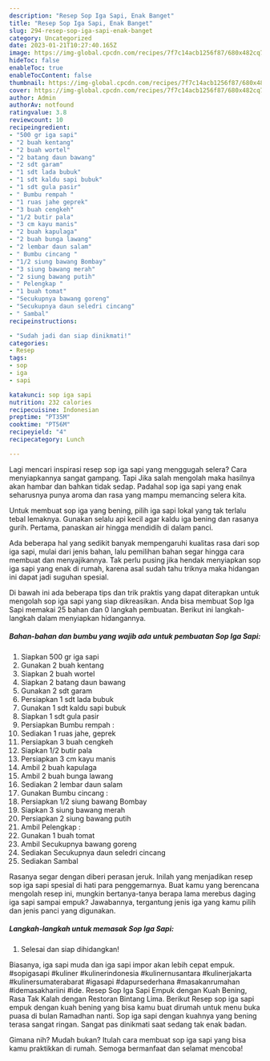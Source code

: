 ```yaml
---
description: "Resep Sop Iga Sapi, Enak Banget"
title: "Resep Sop Iga Sapi, Enak Banget"
slug: 294-resep-sop-iga-sapi-enak-banget
category: Uncategorized
date: 2023-01-21T10:27:40.165Z
image: https://img-global.cpcdn.com/recipes/7f7c14acb1256f87/680x482cq70/sop-iga-sapi-foto-resep-utama.jpg
hideToc: false
enableToc: true
enableTocContent: false
thumbnail: https://img-global.cpcdn.com/recipes/7f7c14acb1256f87/680x482cq70/sop-iga-sapi-foto-resep-utama.jpg
cover: https://img-global.cpcdn.com/recipes/7f7c14acb1256f87/680x482cq70/sop-iga-sapi-foto-resep-utama.jpg
author: Admin
authorAv: notfound
ratingvalue: 3.8
reviewcount: 10
recipeingredient:
- "500 gr iga sapi"
- "2 buah kentang"
- "2 buah wortel"
- "2 batang daun bawang"
- "2 sdt garam"
- "1 sdt lada bubuk"
- "1 sdt kaldu sapi bubuk"
- "1 sdt gula pasir"
- " Bumbu rempah "
- "1 ruas jahe geprek"
- "3 buah cengkeh"
- "1/2 butir pala"
- "3 cm kayu manis"
- "2 buah kapulaga"
- "2 buah bunga lawang"
- "2 lembar daun salam"
- " Bumbu cincang "
- "1/2 siung bawang Bombay"
- "3 siung bawang merah"
- "2 siung bawang putih"
- " Pelengkap "
- "1 buah tomat"
- "Secukupnya bawang goreng"
- "Secukupnya daun seledri cincang"
- " Sambal"
recipeinstructions:

- "Sudah jadi dan siap dinikmati!"
categories:
- Resep
tags:
- sop
- iga
- sapi

katakunci: sop iga sapi 
nutrition: 232 calories
recipecuisine: Indonesian
preptime: "PT35M"
cooktime: "PT56M"
recipeyield: "4"
recipecategory: Lunch

---
```



Lagi mencari inspirasi resep sop iga sapi yang menggugah selera? Cara menyiapkannya sangat gampang. Tapi Jika salah mengolah maka hasilnya akan hambar dan bahkan tidak sedap. Padahal sop iga sapi yang enak seharusnya punya aroma dan rasa yang mampu memancing selera kita.


Untuk membuat sop iga yang bening, pilih iga sapi lokal yang tak terlalu tebal lemaknya. Gunakan selalu api kecil agar kaldu iga bening dan rasanya gurih. Pertama, panaskan air hingga mendidih di dalam panci.

Ada beberapa hal yang sedikit banyak mempengaruhi kualitas rasa dari sop iga sapi, mulai dari jenis bahan, lalu pemilihan bahan segar hingga cara membuat dan menyajikannya. Tak perlu pusing jika hendak menyiapkan sop iga sapi yang enak di rumah, karena asal sudah tahu triknya maka hidangan ini dapat jadi suguhan spesial.


Di bawah ini ada beberapa tips dan trik praktis yang dapat diterapkan untuk mengolah sop iga sapi yang siap dikreasikan. Anda bisa membuat Sop Iga Sapi memakai 25 bahan dan 0 langkah pembuatan. Berikut ini langkah-langkah dalam menyiapkan hidangannya.

<!--inarticleads1-->

##### Bahan-bahan dan bumbu yang wajib ada untuk pembuatan Sop Iga Sapi:

1. Siapkan 500 gr iga sapi
1. Gunakan 2 buah kentang
1. Siapkan 2 buah wortel
1. Siapkan 2 batang daun bawang
1. Gunakan 2 sdt garam
1. Persiapkan 1 sdt lada bubuk
1. Gunakan 1 sdt kaldu sapi bubuk
1. Siapkan 1 sdt gula pasir
1. Persiapkan  Bumbu rempah :
1. Sediakan 1 ruas jahe, geprek
1. Persiapkan 3 buah cengkeh
1. Siapkan 1/2 butir pala
1. Persiapkan 3 cm kayu manis
1. Ambil 2 buah kapulaga
1. Ambil 2 buah bunga lawang
1. Sediakan 2 lembar daun salam
1. Gunakan  Bumbu cincang :
1. Persiapkan 1/2 siung bawang Bombay
1. Siapkan 3 siung bawang merah
1. Persiapkan 2 siung bawang putih
1. Ambil  Pelengkap :
1. Gunakan 1 buah tomat
1. Ambil Secukupnya bawang goreng
1. Sediakan Secukupnya daun seledri cincang
1. Sediakan  Sambal


Rasanya segar dengan diberi perasan jeruk. Inilah yang menjadikan resep sop iga sapi spesial di hati para penggemarnya. Buat kamu yang berencana mengolah resep ini, mungkin bertanya-tanya berapa lama merebus daging iga sapi sampai empuk? Jawabannya, tergantung jenis iga yang kamu pilih dan jenis panci yang digunakan. 

<!--inarticleads2-->

##### Langkah-langkah untuk memasak Sop Iga Sapi:


1. Selesai dan siap dihidangkan!

Biasanya, iga sapi muda dan iga sapi impor akan lebih cepat empuk. #sopigasapi #kuliner #kulinerindonesia #kulinernusantara #kulinerjakarta #kulinersumaterabarat #igasapi #dapursederhana #masakanrumahan #idemasakhariini #ide. Resep Sop Iga Sapi Empuk dengan Kuah Bening, Rasa Tak Kalah dengan Restoran Bintang Lima. Berikut Resep sop iga sapi empuk dengan kuah bening yang bisa kamu buat dirumah untuk menu buka puasa di bulan Ramadhan nanti. Sop iga sapi dengan kuahnya yang bening terasa sangat ringan. Sangat pas dinikmati saat sedang tak enak badan. 

Gimana nih? Mudah bukan? Itulah cara membuat sop iga sapi yang bisa kamu praktikkan di rumah. Semoga bermanfaat dan selamat mencoba!
